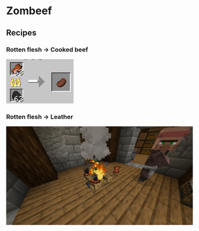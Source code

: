 # Zombeef
## Recipes
### Rotten flesh -> Cooked beef
![zombeef](./imgs/zombeef.png)

### Rotten flesh -> Leather
![zombie_leather](./imgs/zombie_leather.png)
